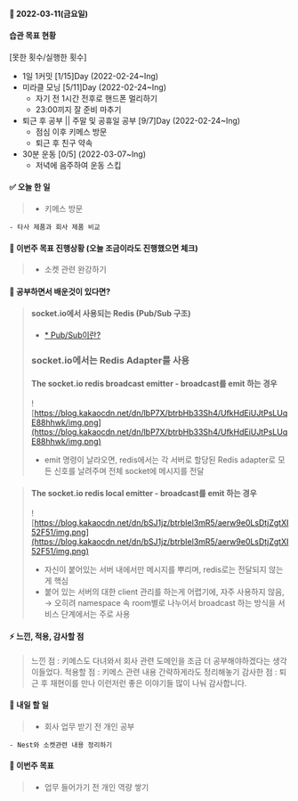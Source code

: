 #### 📆 2022-03-11(금요일)

#### 습관 목표 현황

[못한 횟수/실행한 횟수]

- 1일 1커밋 [1/15]Day (2022-02-24~Ing)
- 미라클 모닝 [5/11]Day (2022-02-24~Ing)
  - 자기 전 1시간 전후로 핸드폰 멀리하기
  - 23:00끼지 잘 준비 마추기
- 퇴근 후 공부 || 주말 및 공휴일 공부 [9/7]Day (2022-02-24~Ing)
  - 점심 이후 키메스 방문
  - 퇴근 후 친구 약속
- 30분 운동 [0/5] (2022-03-07~Ing)
  - 저녁에 음주하여 운동 스킵
#### ✅ 오늘 한 일

> - 키메스 방문

    - 타사 제품과 회사 제품 비교

#### 🐎 이번주 목표 진행상황 (오늘 조금이라도 진행했으면 체크)

> - 소켓 관련 완강하기

#### 🤔 공부하면서 배운것이 있다면?

> #### socket.io에서 사용되는 Redis (Pub/Sub 구조)
>
> - [\* Pub/Sub이란?](https://www.notion.so/Pub-Sub-507bf89dd681433bb0deed83ec7fdd6d)
>
> ### socket.io에서는 Redis Adapter를 사용
>
> #### The socket.io redis broadcast emitter - broadcast를 emit 하는 경우
>
> ![https://blog.kakaocdn.net/dn/lbP7X/btrbHb33Sh4/UfkHdEiUJtPsLUqE88hhwk/img.png](https://blog.kakaocdn.net/dn/lbP7X/btrbHb33Sh4/UfkHdEiUJtPsLUqE88hhwk/img.png)
>
> - emit 명령이 날라오면, redis에서는 각 서버로 할당된 Redis adapter로 모든 신호를 날려주며 전체 socket에 메시지를 전달

> #### The socket.io redis local emitter - broadcast를 emit 하는 경우
>
> ![https://blog.kakaocdn.net/dn/bSJ1jz/btrbIel3mR5/aerw9e0LsDtjZgtXI52F51/img.png](https://blog.kakaocdn.net/dn/bSJ1jz/btrbIel3mR5/aerw9e0LsDtjZgtXI52F51/img.png)
>
> - 자신이 붙어있는 서버 내에서만 메시지를 뿌리며, redis로는 전달되지 않는게 핵심
> - 붙어 있는 서버의 대한 client 관리를 하는게 어렵기에, 자주 사용하지 않음,
>   → 오히려 namespace 속 room별로 나누어서 broadcast 하는 방식을 서비스 단계에서는 주로 사용

#### ⚡ 느낀, 적용, 감사할 점

> 느낀 점 : 키메스도 다녀와서 회사 관련 도메인을 조금 더 공부해야하겠다는 생각이들었다.
> 적용할 점 : 키메스 관련 내용 간략하게라도 정리해놓기
> 감사한 점 : 퇴근 후 재현이를 만나 이런저런 좋은 이야기들 많이 나눠 감사합니다.

#### 🚀 내일 할 일

> - 회사 업무 받기 전 개인 공부

    - Nest와 소켓관련 내용 정리하기

#### 🎯 이번주 목표

> - 업무 들어가기 전 개인 역량 쌓기
